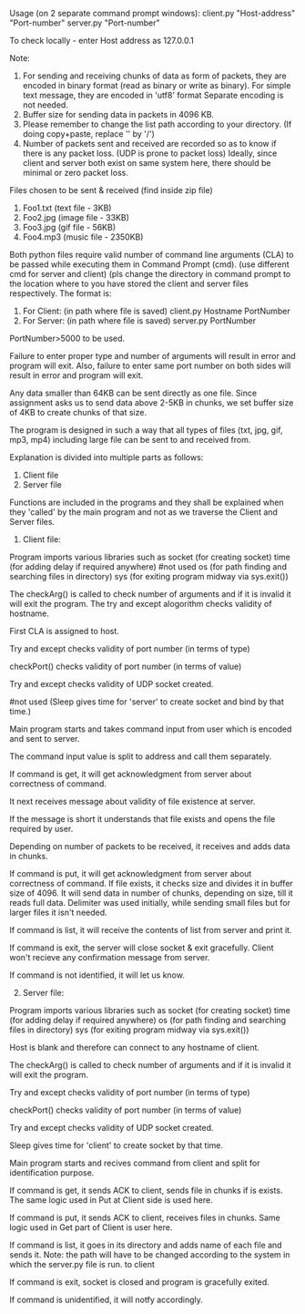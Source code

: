 
Usage (on 2 separate command prompt windows):
client.py "Host-address" "Port-number"
server.py "Port-number"

To check locally - enter Host address as 127.0.0.1

Note:
1. For sending and receiving chunks of data as form of packets, they are encoded
in binary format (read as binary or write as binary).
For simple text message, they are encoded in 'utf8' format
Separate encoding is not needed.
2. Buffer size for sending data in packets in 4096 KB.
3. Please remember to change the list path according to your directory. (If doing copy+paste, replace '\' by '/')
4. Number of packets sent and received are recorded so as to know if there is any packet loss. (UDP is prone to packet loss)
Ideally, since client and server both exist on same system here, there should be minimal or zero packet loss.

Files chosen to be sent & received (find inside zip file)
1. Foo1.txt (text file - 3KB)
2. Foo2.jpg (image file - 33KB)
3. Foo3.jpg (gif file - 56KB)
3. Foo4.mp3 (music file - 2350KB)


Both python files require valid number of command line arguments (CLA)
to be passed while executing them in Command Prompt (cmd). (use different cmd for server and client)
(pls change the directory in command prompt to the location where to you have stored the client and server files respectively.
The format is:
1. For Client: (in path where file is saved) client.py Hostname PortNumber
2. For Server: (in path where file is saved) server.py PortNumber 

PortNumber>5000 to be used.

Failure to enter proper type and number of arguments will result in error
and program will exit.
Also, failure to enter same port number on both sides will result in error
and program will exit.

Any data smaller than 64KB can be sent directly as one file. Since assignment asks us
to send data above 2-5KB in chunks, we set buffer size of 4KB to create chunks of that size.

The program is designed in such a way that all types of files (txt, jpg, gif, mp3, mp4) including large file can be 
sent to and received from.

Explanation is divided into multiple parts as follows:
1. Client file
2. Server file

Functions are included in the programs and they shall be explained
when they 'called' by the main program and not as we traverse
the Client and Server files.

1. Client file:

Program imports various libraries such as
socket (for creating socket)
time (for adding delay if required anywhere) #not used
os (for path finding and searching files in directory)
sys (for exiting program midway via sys.exit()) 

The checkArg() is called to check number of arguments and if 
it is invalid it will exit the program. 
The try and except alogorithm checks validity of hostname.

First CLA is assigned to host.

Try and except checks validity of port number (in terms of type)

checkPort() checks validity of port number (in terms of value)

Try and except checks validity of UDP socket created. 

#not used (Sleep gives time for 'server' to create socket and bind by that time.)

Main program starts and takes command input from user which is 
encoded and sent to server.

The command input value is split to address and call them separately.


If command is get, it will get acknowledgment from server about correctness of command.

It next receives message about validity of file existence at server.

If the message is short it understands that file exists and opens 
the file required by user.

Depending on number of packets to be received, it receives and adds data in chunks.


If command is put, it will get acknowledgment from server about correctness of command.
If file exists, it checks size and divides it in buffer size of 4096.
It will send data in number of chunks, depending on size, till it reads full data.
Delimiter was used initially, while sending small files but for larger files it isn't needed.


If command is list, it will receive the contents of list from server and
print it.

If command is exit, the server will close socket & exit gracefully.
Client won't recieve any confirmation message from server.

If command is not identified, it will let us know.







2. Server file:

Program imports various libraries such as
socket (for creating socket)
time (for adding delay if required anywhere)
os (for path finding and searching files in directory)
sys (for exiting program midway via sys.exit()) 

Host is blank and therefore can connect to any hostname of client.

The checkArg() is called to check number of arguments and if 
it is invalid it will exit the program. 

Try and except checks validity of port number (in terms of type)

checkPort() checks validity of port number (in terms of value)

Try and except checks validity of UDP socket created.

Sleep gives time for 'client' to create socket by that time.

Main program starts and recives command from client and split for identification purpose.

If command is get, it sends ACK to client, sends file in chunks if is exists. The same logic used in Put at
Client side is used here.

If command is put, it sends ACK to client, receives files in chunks. Same logic used
in Get part of Client is user here.

If command is list, it goes in its directory and adds name of each file and sends it.
Note: the path will have to be changed according to the system in which the server.py file is run.
to client

If command is exit, socket is closed and program is gracefully exited.

If command is unidentified, it will notfy accordingly.



